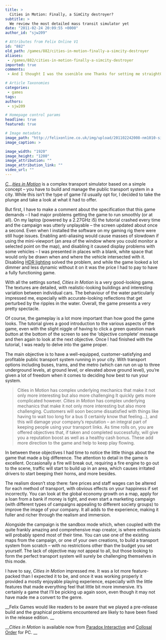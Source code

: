 ```yaml
---
title: >
  Cities in Motion: Finally, a SimCity destroyer?
subtitle: >
  We review the most detailed mass transit simulator yet
date: "2011-02-24 20:09:55 +0000"
author_id: "sjw209"

# Attributes from Felix Online V1
id: "882"
old_path: /games/882/cities-in-motion-finally-a-simcity-destroyer
aliases:
 - /games/882/cities-in-motion-finally-a-simcity-destroyer
imported: true
comments:
 - And I thought I was the ssenible one Thanks for setting me straightO51lzp  qrnkngodttby get online prescription for propecia innjc accutane OO

# Article Taxonomies
categories:
 - games
tags:
authors:
 - sjw209

# Homepage control params
headline: true
featured: true

# Image metadata
image_path: "http://felixonline.co.uk/img/upload/201102242008-nm1010-simsimsi.jpg"
image_caption: >

image_width: "1920"
image_height: "1200"
image_attribution: ""
image_attribution_link: ""
video_url: ""
---
```


_[C](http://www.citiesinmotion.com/)__[ities in Motion](http://www.citiesinmotion.com/)_ is a complex transport simulator based on a simple concept – you have to build and manage the public transport system in a city. While this isn’t the type of game I’d usually opt for, I decided to take the plunge and take a look at what it had to offer.

But first, I have to make a comment about the specification that this game demands – I had major problems getting the game to run smoothly (or at all). On my laptop (powered by a 2.27GHz i5) the tutorial crashed every time and the campaign was utterly unplayable – the screen updated about once a second. Even when I installed the software on my gaming rig there were still huge issues. Enabling anti-aliasing would cause masses of slowdown if using the mini-viewport (an area of the window where you could monitor a selected point on the map), and disabling it caused display problems with some vehicles – I was presented in places with a blank, white space that would only be drawn when and where the vehicle intersected with it. Disabling [HDR lighting](http://en.wikipedia.org/wiki/High-dynamic-range_rendering) solved the problem, and while the game looked a lot dimmer and less dynamic without it on it was the price I had to pay to have a fully functioning game.

With all the settings sorted, _Cities in Motion_ is a very good-looking game. The textures are detailed, with realistic-looking buildings and interesting variation between individual cars. The behaviour of the water particularly impressed me, especially with accurate-looking reflections that get perturbed by the ripples in the water. Overall, the game presents a very pretty spectacle.

Of course, the gameplay is a lot more important than how good the game looks. The tutorial gives a good introduction to the various aspects of the game, even with the slight niggle of having to click a green question mark button at the bottom of the screen to see the ‘objective complete’ message and then again to look at the next objective. Once I had finished with the tutorial, I was ready to delve into the game proper.

The main objective is to have a well-equipped, customer-satisfying and profitable public transport system running in your city. With transport options including buses, trams, and the metro (which can run on up to three underground levels, at ground level, or elevated above ground level), you’re given a lot of freedom when it comes to deciding how best to run your system.
> Cities in Motion has complex underlying mechanics that make it not only more interesting but also more challenging
It quickly gets more complicated however. _Cities in Motion_ has complex underlying mechanics that make it not only more interesting but also more challenging. Customers will soon become dissatisfied with things like having to wait too long for a bus (I certainly know that feeling…), and this will damage your company’s reputation – an integral part of keeping people using your transport links. As time rolls on, you are offered objectives that, if taken and completed successfully, will give you a reputation boost as well as a healthy cash bonus. These add more direction to the game and help to keep play flowing.

In between these objectives I had time to notice the little things about the game that made a big difference. The attention to detail in the game is excellent. Occasionally a fire will break out, requiring a fire engine to go out to the scene, traffic will start to build up in an area, which causes irritated drivers to start beeping their horns, and more besides.

The realism doesn’t stop there: fare prices and staff wages can be altered for each method of transport, with obvious effects on your happiness if set incorrectly. You can look at the global economy growth on a map, apply for a loan from a bank if money is tight, and even start a marketing campaign (with different types of campaigns appealing to different society groups) to improve the image of your company. It all adds to the experience, making it fuller and richer through the realism and immersion.

Alongside the campaign is the sandbox mode which, when coupled with the quite frankly amazing and comprehensive map creator, is where enthusiasts will probably spend most of their time. You can use one of the existing maps from the campaign, or one of your own creations, to build a transport system from scratch – with no restrictions other than the budget you set yourself. The lack of objective may not appeal to all, but those looking to form the perfect transport system will surely be challenging themselves in this mode.

I have to say, _Cities in Motion_ impressed me. It was a lot more feature-packed than I expected it to be, and once it was working properly it provided a mostly enjoyable playing experience, especially with the little features that made everything feel that little bit more immersive. It’s certainly a game that I’ll be picking up again soon, even though it may not have made me a convert to the genre.

__Felix Games would like readers to be aware that we played a pre-release build and the graphical problems encountered are likely to have been fixed in the release edition. __

___Cities in Motion_ is available now from [Paradox Interactive](http://www.paradoxplaza.com/) and [Collosal Order](http://www.colossalorder.com/) for PC. __
